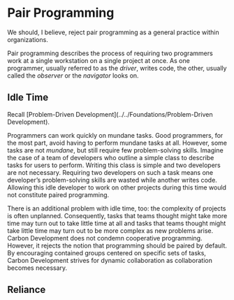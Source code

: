 # Pair Programming

We should, I believe, reject pair programming as a general practice within organizations.

Pair programming describes the process of requiring two programmers work at a single workstation on a single project at once. As one programmer, usually referred to as the *driver*, writes code, the other, usually called the *observer* or the *navigator* looks on.

## Idle Time

Recall [Problem-Driven Development](../../Foundations/Problem-Driven Development).

Programmers can work quickly on mundane tasks. Good programmers, for the most part, avoid having to perform mundane tasks at all. However, some tasks are not *mundane*, but still require few problem-solving skills. Imagine the case of a team of developers who outline a simple class to describe tasks for users to perform. Writing this class is simple and two developers are not necessary. Requiring two developers on such a task means one developer’s problem-solving skills are wasted while another writes code. Allowing this idle developer to work on other projects during this time would not constitute paired programming.

There is an additional problem with idle time, too: the complexity of projects is often unplanned. Consequently, tasks that teams thought might take more time may turn out to take little time at all and tasks that teams thought might take little time may turn out to be more complex as new problems arise. Carbon Development does not condemn cooperative programming. However, it rejects the notion that programming should be paired by default. By encouraging contained groups centered on specific sets of tasks, Carbon Development strives for dynamic collaboration as collaboration becomes necessary. 

## Reliance
